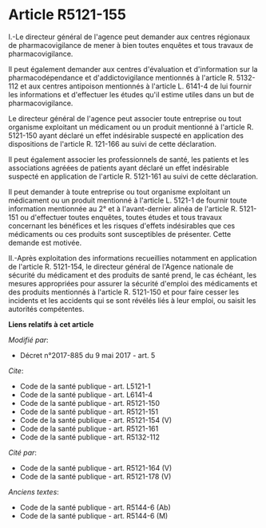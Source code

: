 # Article R5121-155

I.-Le directeur général de l'agence peut demander aux centres régionaux de pharmacovigilance de mener à bien toutes enquêtes
et tous travaux de pharmacovigilance.

Il peut également demander aux centres d'évaluation et d'information sur la pharmacodépendance et d'addictovigilance
mentionnés à l'article R. 5132-112 et aux centres antipoison mentionnés à l'article L. 6141-4 de lui fournir les informations
et d'effectuer les études qu'il estime utiles dans un but de pharmacovigilance.

Le directeur général de l'agence peut associer toute entreprise ou tout organisme exploitant un médicament ou un produit
mentionné à l'article R. 5121-150 ayant déclaré un effet indésirable suspecté en application des dispositions de l'article R.
121-166 au suivi de cette déclaration.

Il peut également associer les professionnels de santé, les patients et les associations agréées de patients ayant déclaré un
effet indésirable suspecté en application de l'article R. 5121-161 au suivi de cette déclaration.

Il peut demander à toute entreprise ou tout organisme exploitant un médicament ou un produit mentionné à l'article L. 5121-1
de fournir toute information mentionnée au 2° et à l'avant-dernier alinéa de l'article R. 5121-151 ou d'effectuer toutes
enquêtes, toutes études et tous travaux concernant les bénéfices et les risques d'effets indésirables que ces médicaments ou
ces produits sont susceptibles de présenter. Cette demande est motivée.

II.-Après exploitation des informations recueillies notamment en application de l'article R. 5121-154, le directeur général
de l'Agence nationale de sécurité du médicament et des produits de santé prend, le cas échéant, les mesures appropriées pour
assurer la sécurité d'emploi des médicaments et des produits mentionnés à l'article R. 5121-150 et pour faire cesser les
incidents et les accidents qui se sont révélés liés à leur emploi, ou saisit les autorités compétentes.

**Liens relatifs à cet article**

_Modifié par_:

  - Décret n°2017-885 du 9 mai 2017 - art. 5

_Cite_:

  - Code de la santé publique - art. L5121-1
  - Code de la santé publique - art. L6141-4
  - Code de la santé publique - art. R5121-150
  - Code de la santé publique - art. R5121-151
  - Code de la santé publique - art. R5121-154 (V)
  - Code de la santé publique - art. R5121-161
  - Code de la santé publique - art. R5132-112

_Cité par_:

  - Code de la santé publique - art. R5121-164 (V)
  - Code de la santé publique - art. R5121-178 (V)

_Anciens textes_:

  - Code de la santé publique - art. R5144-6 (Ab)
  - Code de la santé publique - art. R5144-6 (M)
